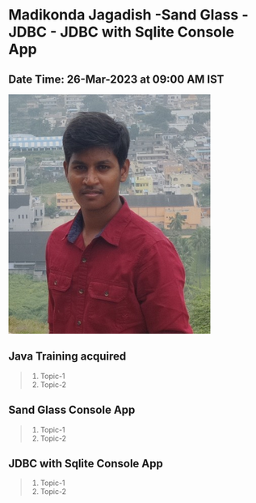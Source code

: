 # Madikonda Jagadish -Sand Glass - JDBC - JDBC with Sqlite Console App

## Date Time: 26-Mar-2023 at 09:00 AM IST

![Jagadish Madikonda |150x150](./Documentation/Images/mjr.jpg)

## Java Training acquired

> 1. Topic-1
> 1. Topic-2

## Sand Glass Console App

> 1. Topic-1
> 1. Topic-2

## JDBC with Sqlite Console App

> 1. Topic-1
> 1. Topic-2
